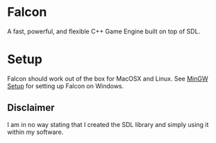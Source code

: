 # Falcon
A fast, powerful, and flexible C++ Game Engine built on top of SDL.

# Setup
Falcon should work out of the box for MacOSX and Linux. See [MinGW Setup](./MINGWSETUP.md) for setting up Falcon on Windows.

## Disclaimer
I am in no way stating that I created the SDL library and simply using it
within my software.
